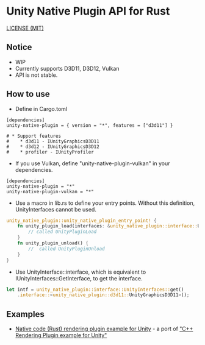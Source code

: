 Unity Native Plugin API for Rust
=====

[LICENSE (MIT)](LICENSE)

## Notice

* WIP
* Currently supports D3D11, D3D12, Vulkan
* API is not stable.

## How to use

* Define in Cargo.toml
```cargo
[dependencies]
unity-native-plugin = { version = "*", features = ["d3d11"] }

# * Support features
#    * d3d11 - IUnityGraphicsD3D11
#    * d3d12 - IUnityGraphicsD3D12
#    * profiler - IUnityProfiler
```
* If you use Vulkan, define "unity-native-plugin-vulkan" in your dependencies.
```cargo
[dependencies]
unity-native-plugin = "*"
unity-native-plugin-vulkan = "*"
```
    
* Use a macro in lib.rs to define your entry points. Without this definition, UnityInterfaces cannot be used.
```rust
unity_native_plugin::unity_native_plugin_entry_point! {
    fn unity_plugin_load(interfaces: &unity_native_plugin::interface::UnityInterfaces) {
        // called UnityPluginLoad
    }
    fn unity_plugin_unload() {
        //  called UnityPluginUnload
    }
}
```
* Use UnityInterface::interface, which is equivalent to IUnityInterfaces::GetInterface, to get the interface.
```rust
let intf = unity_native_plugin::interface::UnityInterfaces::get()
    .interface::<unity_native_plugin::d3d11::UnityGraphicsD3D11>();
```

## Examples

* [Native code (Rust) rendering plugin example for Unity](https://github.com/aosoft/unity-native-rendering-plugin-example-rs) - a port of ["C++ Rendering Plugin example for Unity"](https://github.com/Unity-Technologies/NativeRenderingPlugin)
